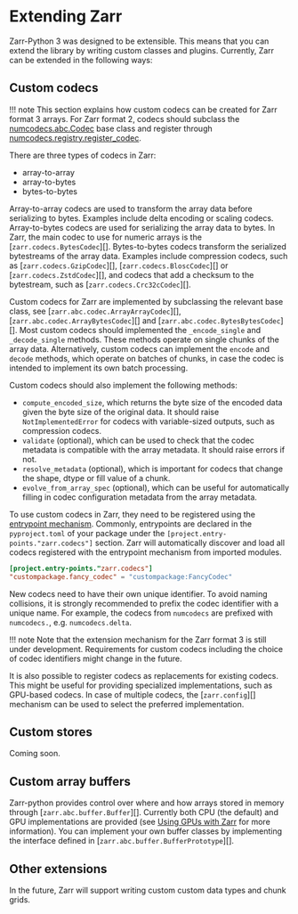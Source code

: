 # Extending Zarr

Zarr-Python 3 was designed to be extensible. This means that you can extend
the library by writing custom classes and plugins. Currently, Zarr can be extended
in the following ways:

## Custom codecs

!!! note
    This section explains how custom codecs can be created for Zarr format 3 arrays. For Zarr
    format 2, codecs should subclass the
    [numcodecs.abc.Codec](https://numcodecs.readthedocs.io/en/stable/abc.html#numcodecs.abc.Codec)
    base class and register through
    [numcodecs.registry.register_codec](https://numcodecs.readthedocs.io/en/stable/registry.html#numcodecs.registry.register_codec).

There are three types of codecs in Zarr:
- array-to-array
- array-to-bytes
- bytes-to-bytes

Array-to-array codecs are used to transform the array data before serializing
to bytes. Examples include delta encoding or scaling codecs. Array-to-bytes codecs are used
for serializing the array data to bytes. In Zarr, the main codec to use for numeric arrays
is the [`zarr.codecs.BytesCodec`][]. Bytes-to-bytes codecs transform the serialized bytestreams
of the array data. Examples include compression codecs, such as
[`zarr.codecs.GzipCodec`][], [`zarr.codecs.BloscCodec`][] or
[`zarr.codecs.ZstdCodec`][], and codecs that add a checksum to the bytestream, such as
[`zarr.codecs.Crc32cCodec`][].

Custom codecs for Zarr are implemented by subclassing the relevant base class, see
[`zarr.abc.codec.ArrayArrayCodec`][], [`zarr.abc.codec.ArrayBytesCodec`][] and
[`zarr.abc.codec.BytesBytesCodec`][]. Most custom codecs should implemented the
`_encode_single` and `_decode_single` methods. These methods operate on single chunks
of the array data. Alternatively, custom codecs can implement the `encode` and `decode`
methods, which operate on batches of chunks, in case the codec is intended to implement
its own batch processing.

Custom codecs should also implement the following methods:

- `compute_encoded_size`, which returns the byte size of the encoded data given the byte
  size of the original data. It should raise `NotImplementedError` for codecs with
  variable-sized outputs, such as compression codecs.
- `validate` (optional), which can be used to check that the codec metadata is compatible with the
  array metadata. It should raise errors if not.
- `resolve_metadata` (optional), which is important for codecs that change the shape,
  dtype or fill value of a chunk.
- `evolve_from_array_spec` (optional), which can be useful for automatically filling in
  codec configuration metadata from the array metadata.

To use custom codecs in Zarr, they need to be registered using the
[entrypoint mechanism](https://packaging.python.org/en/latest/specifications/entry-points/).
Commonly, entrypoints are declared in the `pyproject.toml` of your package under the
`[project.entry-points."zarr.codecs"]` section. Zarr will automatically discover and
load all codecs registered with the entrypoint mechanism from imported modules.

```toml
[project.entry-points."zarr.codecs"]
"custompackage.fancy_codec" = "custompackage:FancyCodec"
```

New codecs need to have their own unique identifier. To avoid naming collisions, it is
strongly recommended to prefix the codec identifier with a unique name. For example,
the codecs from `numcodecs` are prefixed with `numcodecs.`, e.g. `numcodecs.delta`.

!!! note
    Note that the extension mechanism for the Zarr format 3 is still under development.
    Requirements for custom codecs including the choice of codec identifiers might
    change in the future.

It is also possible to register codecs as replacements for existing codecs. This might be
useful for providing specialized implementations, such as GPU-based codecs. In case of
multiple codecs, the [`zarr.config`][] mechanism can be used to select the preferred
implementation.

## Custom stores

Coming soon.

## Custom array buffers

Zarr-python provides control over where and how arrays stored in memory through
[`zarr.abc.buffer.Buffer`][]. Currently both CPU (the default) and GPU implementations are
provided (see [Using GPUs with Zarr](gpu.md) for more information). You can implement your own buffer
classes by implementing the interface defined in [`zarr.abc.buffer.BufferPrototype`][].

## Other extensions

In the future, Zarr will support writing custom custom data types and chunk grids.
